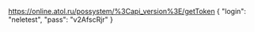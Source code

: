 https://online.atol.ru/possystem/%3Capi_version%3E/getToken
{
 "login": "neletest",
 "pass": "v2AfscRjr"
}
